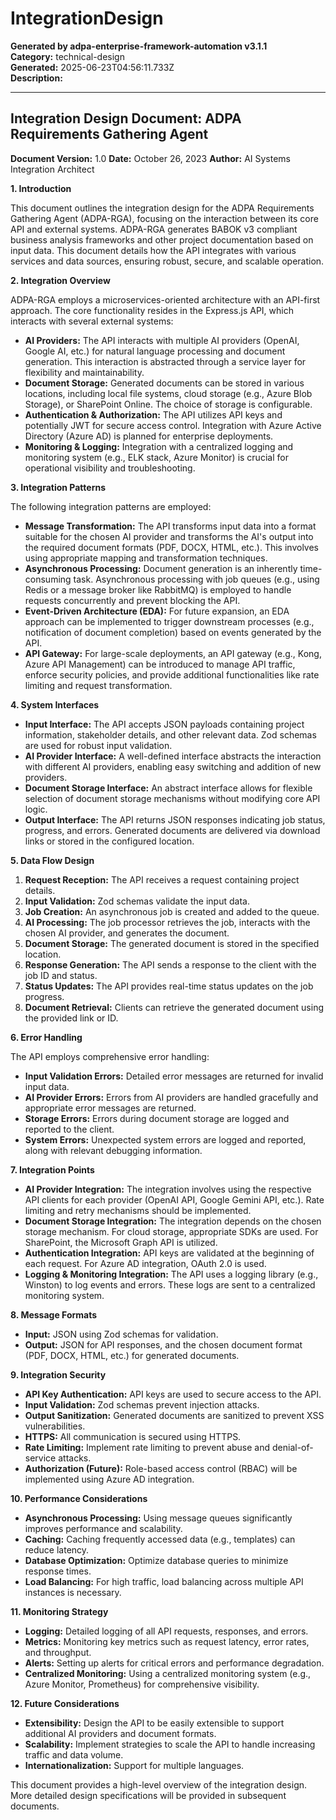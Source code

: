 # IntegrationDesign

**Generated by adpa-enterprise-framework-automation v3.1.1**  
**Category:** technical-design  
**Generated:** 2025-06-23T04:56:11.733Z  
**Description:** 

---

## Integration Design Document: ADPA Requirements Gathering Agent

**Document Version:** 1.0
**Date:** October 26, 2023
**Author:** AI Systems Integration Architect


**1. Introduction**

This document outlines the integration design for the ADPA Requirements Gathering Agent (ADPA-RGA), focusing on the interaction between its core API and external systems.  ADPA-RGA generates BABOK v3 compliant business analysis frameworks and other project documentation based on input data.  This document details how the API integrates with various services and data sources, ensuring robust, secure, and scalable operation.


**2. Integration Overview**

ADPA-RGA employs a microservices-oriented architecture with an API-first approach.  The core functionality resides in the Express.js API, which interacts with several external systems:

* **AI Providers:**  The API interacts with multiple AI providers (OpenAI, Google AI, etc.) for natural language processing and document generation.  This interaction is abstracted through a service layer for flexibility and maintainability.
* **Document Storage:** Generated documents can be stored in various locations, including local file systems, cloud storage (e.g., Azure Blob Storage), or SharePoint Online.  The choice of storage is configurable.
* **Authentication & Authorization:**  The API utilizes API keys and potentially JWT for secure access control.  Integration with Azure Active Directory (Azure AD) is planned for enterprise deployments.
* **Monitoring & Logging:**  Integration with a centralized logging and monitoring system (e.g., ELK stack, Azure Monitor) is crucial for operational visibility and troubleshooting.

**3. Integration Patterns**

The following integration patterns are employed:

* **Message Transformation:**  The API transforms input data into a format suitable for the chosen AI provider and transforms the AI's output into the required document formats (PDF, DOCX, HTML, etc.).  This involves using appropriate mapping and transformation techniques.
* **Asynchronous Processing:**  Document generation is an inherently time-consuming task. Asynchronous processing with job queues (e.g., using Redis or a message broker like RabbitMQ) is employed to handle requests concurrently and prevent blocking the API.
* **Event-Driven Architecture (EDA):**  For future expansion, an EDA approach can be implemented to trigger downstream processes (e.g., notification of document completion) based on events generated by the API.
* **API Gateway:**  For large-scale deployments, an API gateway (e.g., Kong, Azure API Management) can be introduced to manage API traffic, enforce security policies, and provide additional functionalities like rate limiting and request transformation.


**4. System Interfaces**

* **Input Interface:**  The API accepts JSON payloads containing project information, stakeholder details, and other relevant data.  Zod schemas are used for robust input validation.
* **AI Provider Interface:**  A well-defined interface abstracts the interaction with different AI providers, enabling easy switching and addition of new providers.
* **Document Storage Interface:**  An abstract interface allows for flexible selection of document storage mechanisms without modifying core API logic.
* **Output Interface:**  The API returns JSON responses indicating job status, progress, and errors.  Generated documents are delivered via download links or stored in the configured location.


**5. Data Flow Design**

1. **Request Reception:** The API receives a request containing project details.
2. **Input Validation:** Zod schemas validate the input data.
3. **Job Creation:** An asynchronous job is created and added to the queue.
4. **AI Processing:** The job processor retrieves the job, interacts with the chosen AI provider, and generates the document.
5. **Document Storage:** The generated document is stored in the specified location.
6. **Response Generation:** The API sends a response to the client with the job ID and status.
7. **Status Updates:**  The API provides real-time status updates on the job progress.
8. **Document Retrieval:**  Clients can retrieve the generated document using the provided link or ID.


**6. Error Handling**

The API employs comprehensive error handling:

* **Input Validation Errors:**  Detailed error messages are returned for invalid input data.
* **AI Provider Errors:**  Errors from AI providers are handled gracefully and appropriate error messages are returned.
* **Storage Errors:**  Errors during document storage are logged and reported to the client.
* **System Errors:**  Unexpected system errors are logged and reported, along with relevant debugging information.

**7. Integration Points**

* **AI Provider Integration:**  The integration involves using the respective API clients for each provider (OpenAI API, Google Gemini API, etc.).  Rate limiting and retry mechanisms should be implemented.
* **Document Storage Integration:**  The integration depends on the chosen storage mechanism.  For cloud storage, appropriate SDKs are used.  For SharePoint, the Microsoft Graph API is utilized.
* **Authentication Integration:**  API keys are validated at the beginning of each request.  For Azure AD integration, OAuth 2.0 is used.
* **Logging & Monitoring Integration:**  The API uses a logging library (e.g., Winston) to log events and errors.  These logs are sent to a centralized monitoring system.


**8. Message Formats**

* **Input:** JSON using Zod schemas for validation.
* **Output:** JSON for API responses, and the chosen document format (PDF, DOCX, HTML, etc.) for generated documents.


**9. Integration Security**

* **API Key Authentication:**  API keys are used to secure access to the API.
* **Input Validation:**  Zod schemas prevent injection attacks.
* **Output Sanitization:**  Generated documents are sanitized to prevent XSS vulnerabilities.
* **HTTPS:**  All communication is secured using HTTPS.
* **Rate Limiting:**  Implement rate limiting to prevent abuse and denial-of-service attacks.
* **Authorization (Future):**  Role-based access control (RBAC) will be implemented using Azure AD integration.


**10. Performance Considerations**

* **Asynchronous Processing:**  Using message queues significantly improves performance and scalability.
* **Caching:**  Caching frequently accessed data (e.g., templates) can reduce latency.
* **Database Optimization:**  Optimize database queries to minimize response times.
* **Load Balancing:**  For high traffic, load balancing across multiple API instances is necessary.


**11. Monitoring Strategy**

* **Logging:**  Detailed logging of all API requests, responses, and errors.
* **Metrics:**  Monitoring key metrics such as request latency, error rates, and throughput.
* **Alerts:**  Setting up alerts for critical errors and performance degradation.
* **Centralized Monitoring:**  Using a centralized monitoring system (e.g., Azure Monitor, Prometheus) for comprehensive visibility.


**12. Future Considerations**

* **Extensibility:**  Design the API to be easily extensible to support additional AI providers and document formats.
* **Scalability:**  Implement strategies to scale the API to handle increasing traffic and data volume.
* **Internationalization:**  Support for multiple languages.


This document provides a high-level overview of the integration design.  More detailed design specifications will be provided in subsequent documents.
